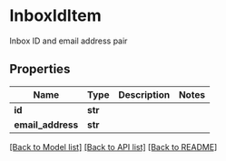 # InboxIdItem

Inbox ID and email address pair
## Properties
Name | Type | Description | Notes
------------ | ------------- | ------------- | -------------
**id** | **str** |  | 
**email_address** | **str** |  | 

[[Back to Model list]](../README#documentation-for-models) [[Back to API list]](../README#documentation-for-api-endpoints) [[Back to README]](../README)


